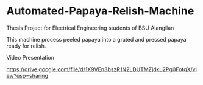# Automated-Papaya-Relish-Machine
Thesis Project for Electrical Engineering students of BSU Alangilan

This machine process peeled papaya into a grated and pressed papaya ready for relish.

Video Presentation

https://drive.google.com/file/d/1X9VEn3bszR1N2LDUTMZjdku2Pg0FotqX/view?usp=sharing
